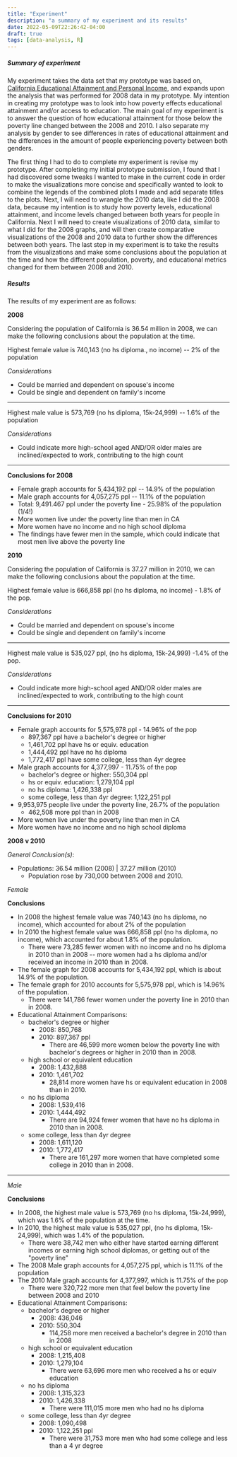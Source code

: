 ```yaml
---
title: "Experiment"
description: "a summary of my experiment and its results"
date: 2022-05-09T22:26:42-04:00
draft: true
tags: [data-analysis, R]
---
```


##### Summary of experiment

My experiment takes the data set that my prototype was based on, [California Educational Attainment and Personal Income](https://data.ca.gov/dataset/ca-educational-attainment-personal-income), and expands upon the analysis that was performed for 2008 data in my prototype. My intention in creating my prototype was to look into how poverty effects educational attainment and/or access to education. The main goal of my experiment is to answer the question of how educational attainment for those below the poverty line changed between the 2008 and 2010. I also separate my analysis by gender to see differences in rates of educational attainment and the differences in the amount of people experiencing poverty between both genders.

The first thing I had to do to complete my experiment is revise my prototype. After completing my initial prototype submission, I found that I had discovered some tweaks I wanted to make in the current code in order to make the visualizations more concise and specifically wanted to look to combine the legends of the combined plots I made and add separate titles to the plots. Next, I will need to wrangle the 2010 data, like I did the 2008 data, because my intention is to study how poverty levels, educational attainment, and income levels changed between both years for people in California. Next I will need to create visualizations of 2010 data, similar to what I did for the 2008 graphs, and will then create comparative visualizations of the 2008 and 2010 data to further show the differences between both years. The last step in my experiment is to take the results from the visualizations and make some conclusions about the population at the time and how the different population, poverty, and educational metrics changed for them between 2008 and 2010.

##### Results

The results of my experiment are as follows:

**2008**

Considering the population of California is 36.54 million in 2008, we can make the following conclusions about the population at the time.

Highest female value is 740,143 (no hs diploma., no income) -- 2% of the population

*Considerations*

- Could be married and dependent on spouse's income
- Could be single and dependent on family's income

---

Highest male value is 573,769 (no hs diploma, 15k-24,999)  -- 1.6% of the population

*Considerations*

- Could indicate more high-school aged AND/OR older males are inclined/expected to work, contributing to the high count

---

**Conclusions for 2008**

- Female graph accounts for 5,434,192 ppl -- 14.9% of the population
- Male graph accounts for 4,057,275 ppl -- 11.1% of the population
- Total: 9,491.467 ppl under the poverty line - 25.98% of the population (1/4!)
- More women live under the poverty line than men in CA
- More women have no income and no high school diploma
- The findings have fewer men in the sample, which could indicate that most men live above the poverty line

**2010**

Considering the population of California is 37.27 million in 2010, we can make the following conclusions about the population at the time.

Highest female value is 666,858 ppl (no hs diploma, no income) - 1.8% of the pop.

*Considerations*

- Could be married and dependent on spouse's income
- Could be single and dependent on family's income

---

Highest male value is 535,027 ppl, (no hs diploma, 15k-24,999) -1.4% of the pop.

*Considerations*

- Could indicate more high-school aged AND/OR older males are inclined/expected to work, contributing to the high count

---

**Conclusions for 2010**

- Female graph accounts for 5,575,978 ppl - 14.96% of the pop
    - 897,367 ppl have a bachelor's degree or higher
	- 1,461,702 ppl have hs or equiv. education
	- 1,444,492 ppl have no hs diploma
	- 1,772,417 ppl have some college, less than 4yr degree
- Male graph accounts for 4,377,997 - 11.75% of the pop
	- bachelor's degree or higher: 550,304 ppl
	- hs or equiv. education: 1,279,104 ppl
	- no hs diploma: 1,426,338 ppl
	- some college, less than 4yr degree: 1,122,251 ppl
- 9,953,975 people live under the poverty line, 26.7% of the population
	- 462,508 more ppl than in 2008
- More women live under the poverty line than men in CA
- More women have no income and no high school diploma

**2008 v 2010**

*General Conclusion(s)*:

- Populations: 36.54 million (2008) | 37.27 million (2010) 
    - Population rose by 730,000 between 2008 and 2010.

*Female*

**Conclusions**

- In 2008 the highest female value was 740,143 (no hs diploma, no income), which accounted for about 2% of the population
- In 2010 the highest female value was 666,858 ppl (no hs diploma, no income), which accounted for about 1.8% of the population.
	- There were 73,285 fewer women with no income and no hs diploma in 2010 than in 2008 -- more women had a hs diploma and/or received an income in 2010 than in 2008.
- The female graph for 2008 accounts for 5,434,192 ppl, which is about 14.9% of the population.
- The female graph for 2010 accounts for 5,575,978 ppl, which is 14.96% of the population.
	- There were 141,786 fewer women under the poverty line in 2010 than in 2008.
- Educational Attainment Comparisons:
    - bachelor's degree or higher
        - 2008: 850,768
        - 2010: 897,367 ppl
	        - There are 46,599 more women below the poverty line with bachelor's degrees or higher in 2010 than in 2008.
    - high school or equivalent education
        - 2008: 1,432,888 
        - 2010: 1,461,702
	        - 28,814 more women have hs or equivalent education in 2008 than in 2010.
    - no hs diploma
        - 2008: 1,539,416
        - 2010: 1,444,492
	        - There are 94,924 fewer women that have no hs diploma in 2010 than in 2008.
    - some college, less than 4yr degree
        - 2008: 1,611,120
        - 2010: 1,772,417
	        - There are 161,297 more women that have completed some college in 2010 than in 2008.

---
*Male*

**Conclusions**

- In 2008, the highest male value is 573,769 (no hs diploma, 15k-24,999), which was 1.6% of the population at the time.
- In 2010, the highest male value is 535,027 ppl, (no hs diploma, 15k-24,999), which was 1.4% of the population.
	- There were 38,742 men who either have started earning different incomes or earning high school diplomas, or getting out of the "poverty line"
- The 2008 Male graph accounts for 4,057,275 ppl, which is 11.1% of the population
- The 2010 Male graph accounts for 4,377,997, which is 11.75% of the pop
	- There were 320,722 more men that feel below the poverty line between 2008 and 2010
- Educational Attainment Comparisons:
    - bachelor's degree or higher
	    - 2008: 436,046
        - 2010: 550,304
	        - 114,258 more men received a bachelor's degree in 2010 than in 2008
    - high school or equivalent education
        - 2008: 1,215,408
        - 2010: 1,279,104
        	- There were 63,696 more men who received a hs or equiv education
    - no hs diploma
        - 2008: 1,315,323
        - 2010: 1,426,338
	        - There were 111,015 more men who had no hs diploma
    - some college, less than 4yr degree
        - 2008: 1,090,498
        - 2010: 1,122,251 ppl
	        - There were 31,753 more men who had some college and less than a 4 yr degree
